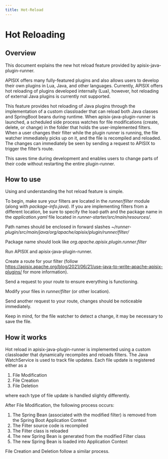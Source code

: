 ```yaml
---
title: Hot-Reload
---
```


<!--
#
# Licensed to the Apache Software Foundation (ASF) under one or more
# contributor license agreements.  See the NOTICE file distributed with
# this work for additional information regarding copyright ownership.
# The ASF licenses this file to You under the Apache License, Version 2.0
# (the "License"); you may not use this file except in compliance with
# the License.  You may obtain a copy of the License at
#
#     http://www.apache.org/licenses/LICENSE-2.0
#
# Unless required by applicable law or agreed to in writing, software
# distributed under the License is distributed on an "AS IS" BASIS,
# WITHOUT WARRANTIES OR CONDITIONS OF ANY KIND, either express or implied.
# See the License for the specific language governing permissions and
# limitations under the License.
#
-->

Hot Reloading
=================

Overview
-----
This document explains the new hot reload feature provided by apisix-java-plugin-runner.

APISIX offers many fully-featured plugins and also allows users to develop their own plugins in Lua, Java, and other languages. Currently, APISIX offers hot reloading of plugins developed internally (Lua), however, hot reloading of external Java plugins is currently not supported.

This feature provides hot reloading of Java plugins through the implementation of a custom classloader that can reload both Java classes and SpringBoot beans during runtime. When apisix-java-plugin-runner is launched, a scheduled side process watches for file modifications (create, delete, or change) in the folder that holds the user-implemented filters. When a user changes their filter while the plugin runner is running, the file watcher immediately picks up on it, and the file is recompiled and reloaded. The changes can immediately be seen by sending a request to APISIX to trigger the filter’s route.

This saves time during development and enables users to change parts of their code without restarting the entire plugin-runner.

How to use
-----
Using and understanding the hot reload feature is simple.

To begin, make sure your filters are located in the *runner/filter* module (along with *package-info.java*). If you are implementing filters from a different location, be sure to specify the load-path and the package name in the *application.yaml* file located in *runner-starter/src/main/resources/*.

Path names should be enclosed in forward slashes *~/runner-plugin/src/main/java/org/apache/apisix/plugin/runner/filter/*

Package name should look like *org.apache.apisix.plugin.runner.filter*

Run APISIX and apisix-java-plugin-runner.

Create a route for your filter (follow https://apisix.apache.org/blog/2021/06/21/use-java-to-write-apache-apisix-plugins/ for more information).

Send a request to your route to ensure everything is functioning.

Modify your files in *runner/filter* (or other location).

Send another request to your route, changes should be noticeable immediately.

Keep in mind, for the file watcher to detect a change, it may be necessary to save the file.  

How it works
-----
Hot reload in apisix-java-plugin-runner is implemented using a custom classloader that dynamically recompiles and reloads filters. The Java WatchService is used to track file updates. Each file update is registered either as a
1. File Modification
2. File Creation
3. File Deletion

where each type of file update is handled slightly differently.

After File Modification, the following process occurs:
1. The Spring Bean (associated with the modified filter) is removed from the Spring Boot Application Context
2. The Filter source code is recompiled
3. The Filter class is reloaded
4. The new Spring Bean is generated from the modified Filter class
5. The new Spring Bean is loaded into Application Context

File Creation and Deletion follow a similar process.
